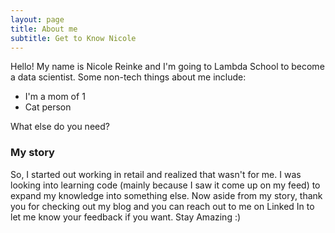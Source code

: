 ```yaml
---
layout: page
title: About me
subtitle: Get to Know Nicole
---
```


Hello! My name is Nicole Reinke and I'm going to Lambda School to become a data scientist. Some non-tech things about me include:

- I'm a mom of 1
- Cat person

What else do you need?

### My story

So, I started out working in retail and realized that wasn't for me. I was looking into learning code (mainly because I saw it come up on my feed) to expand my knowledge into something else. Now aside from my story, thank you for checking out my blog and you can reach out to me on Linked In to let me know your feedback if you want. Stay Amazing :) 
